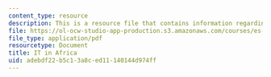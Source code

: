 ```yaml
---
content_type: resource
description: This is a resource file that contains information regarding IT in africa.
file: https://ol-ocw-studio-app-production.s3.amazonaws.com/courses/es-259-information-and-communication-technology-in-africa-spring-2006/adebdf22b5c13a8ced11140144d974ff_MITES_259S06_maltes_2.pdf
file_type: application/pdf
resourcetype: Document
title: IT in Africa
uid: adebdf22-b5c1-3a8c-ed11-140144d974ff
---
```

